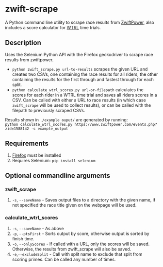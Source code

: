 # zwift-scrape
A Python command line utility to scrape race results from [ZwiftPower](www.zwiftpower.com), also includes a score calculator for [WTRL](https://www.wtrl.racing/) time trials.

## Description

Uses the Selenium Python API with the Firefox geckodriver to scrape race results from zwiftpower. 
* `python zwift_scrape.py url-to-results` scrapes the given URL and creates two CSVs, one containing the race results for all riders, the other containing the results for the first through and fastest through for each split. 
* `python calculate_wtrl_scores.py url-or-filepath` calculates the scores for each rider in a WTRL time trial and saves all riders scores in a CSV. Can be called with either a URL to race results (in which case `zwift_scrape` will be used to collect results), or can be called with the filepath to previously scraped CSVs.

Results shown in `./example_ouput/` are generated by running:  
 `python calculate_wtrl_scores.py https://www.zwiftpower.com/events.php?zid=1588142 -s example_output`

## Requirements
1. [Firefox](https://www.mozilla.org/en-GB/firefox/new/) must be installed
2. Requires Selenium: `pip install selenium`

## Optional commandline arguments
### zwift_scrape
1. `-s`, `--saveName` - Saves output files to a directory with the given name, if not specified the race title given on the webpage will be used.

### calculate_wtrl_scores
1. `-s`, `--saveName` - As above
2. `-p`, `--ptsFirst` - Sorts output by score, otherwise output is sorted by finish time.
3. `-o`, `--onlyScores` - If called with a URL, only the scores will be saved. Otherwise, the results from zwift_scrape will also be saved.
4. `-e`,`--excludeSplit` - Call with split name to exclude that split from scoring primes. Can be called any number of times.
